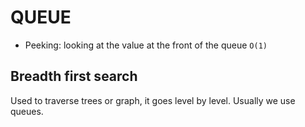 # QUEUE

- Peeking: looking at the value at the front of the queue `O(1)`

## Breadth first search
Used to traverse trees or graph, it goes level by level. Usually we use queues.

